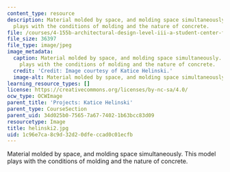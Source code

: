 ```yaml
---
content_type: resource
description: Material molded by space, and molding space simultaneously. This model
  plays with the conditions of molding and the nature of concrete.
file: /courses/4-155b-architectural-design-level-iii-a-student-center-for-mit-fall-2004/1c96e7ca8c9d32d20dfeccad0c01ecfb_helinski2.jpg
file_size: 36397
file_type: image/jpeg
image_metadata:
  caption: Material molded by space, and molding space simultaneously. This model
    plays with the conditions of molding and the nature of concrete.
  credit: 'Credit: Image courtesy of Katice Helinski.'
  image-alt: Material molded by space, and molding space simultaneously.
learning_resource_types: []
license: https://creativecommons.org/licenses/by-nc-sa/4.0/
ocw_type: OCWImage
parent_title: 'Projects: Katice Helinski'
parent_type: CourseSection
parent_uid: 34d025b0-7565-7a67-7402-1b63bcc83d09
resourcetype: Image
title: helinski2.jpg
uid: 1c96e7ca-8c9d-32d2-0dfe-ccad0c01ecfb
---
```

Material molded by space, and molding space simultaneously. This model plays with the conditions of molding and the nature of concrete.